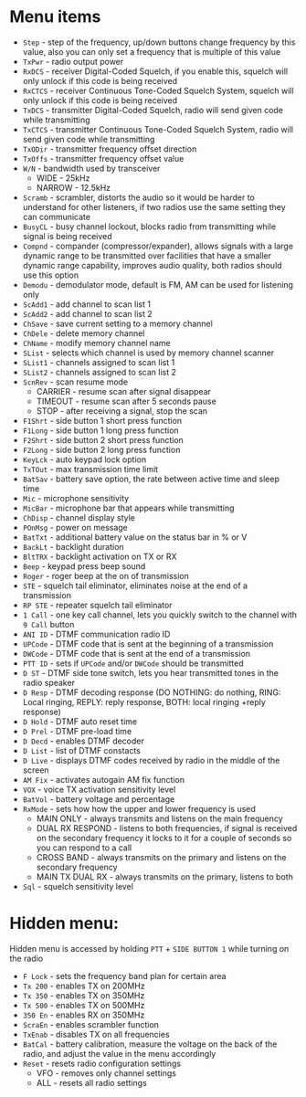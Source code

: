 # Menu items
* `Step` - step of the frequency, up/down buttons change frequency by this value, also you can only set a frequency that is multiple of this value
* `TxPwr` - radio output power
* `RxDCS` - receiver Digital-Coded Squelch, if you enable this, squelch will only unlock if this code is being received
* `RxCTCS` - receiver Continuous Tone-Coded Squelch System, squelch will only unlock if this code is being received
* `TxDCS` - transmitter Digital-Coded Squelch, radio will send given code while transmitting
* `TxCTCS` - transmitter Continuous Tone-Coded Squelch System, radio will send given code while transmitting
* `TxODir` - transmitter frequency offset direction
* `TxOffs` - transmitter frequency offset value
* `W/N` - bandwidth used by transceiver
  * WIDE - 25kHz
  * NARROW - 12.5kHz
* `Scramb` - scrambler, distorts the audio so it would be harder to understand for other listeners, if two radios use the same setting they can communicate
* `BusyCL` - busy channel lockout, blocks radio from transmitting while signal is being received
* `Compnd` - compander (compressor/expander), allows signals with a large dynamic range to be transmitted over facilities that have a smaller dynamic range capability, improves audio quality, both radios should use this option
* `Demodu` - demodulator mode, default is FM, AM can be used for listening only
* `ScAdd1` - add channel to scan list 1
* `ScAdd2` - add channel to scan list 2
* `ChSave` - save current setting to a memory channel
* `ChDele` - delete memory channel
* `ChName` - modify memory channel name
* `SList` - selects which channel is used by memory channel scanner
* `SList1` - channels assigned to scan list 1
* `SList2` - channels assigned to scan list 2
* `ScnRev` - scan resume mode
  * CARRIER - resume scan after signal disappear
  * TIMEOUT - resume scan after 5 seconds pause
  * STOP - after receiving a signal, stop the scan
* `F1Shrt` - side button 1 short press function
* `F1Long` - side button 1 long press function
* `F2Shrt` - side button 2 short press function
* `F2Long` - side button 2 long press function
* `KeyLck` - auto keypad lock option
* `TxTOut` - max transmission time limit
* `BatSav` - battery save option, the rate between active time and sleep time
* `Mic` - microphone sensitivity
* `MicBar` - microphone bar that appears while transmitting
* `ChDisp` - channel display style
* `POnMsg` - power on message
* `BatTxt` - additional battery value on the status bar in % or V
* `BackLt` - backlight duration
* `BltTRX` - backlight activation on TX or RX
* `Beep` - keypad press beep sound
* `Roger` - roger beep at the on of transmission
* `STE` - squelch tail eliminator, eliminates noise at the end of a transmission
* `RP STE` - repeater squelch tail eliminator
* `1 Call` - one key call channel, lets you quickly switch to the channel with `9 Call` button
* `ANI ID` - DTMF communication radio ID
* `UPCode` - DTMF code that is sent at the beginning of a transmission
* `DWCode` - DTMF code that is sent at the end of a transmission
* `PTT ID` - sets if `UPCode` and/or `DWCode` should be transmitted
* `D ST` - DTMF side tone switch, lets you hear transmitted tones in the radio speaker
* `D Resp` - DTMF decoding response (DO NOTHING: do nothing, RING: Local ringing, REPLY: reply response, BOTH: local ringing +reply response)
* `D Hold` - DTMF auto reset time
* `D Prel` - DTMF pre-load time
* `D Decd` - enables DTMF decoder
* `D List` - list of DTMF constacts
* `D Live` - displays DTMF codes received by radio in the middle of the screen
* `AM Fix` - activates autogain AM fix function
* `VOX` - voice TX activation sensitivity level
* `BatVol` - battery voltage and percentage
* `RxMode` - sets how how the upper and lower frequency is used
  * MAIN ONLY - always transmits and listens on the main frequency 
  * DUAL RX RESPOND - listens to both frequencies, if signal is received on the secondary frequency it locks to it for a couple of seconds so you can respond to a call
  * CROSS BAND - always transmits on the primary and listens on the secondary frequency
  * MAIN TX DUAL RX - always transmits on the primary, listens to both
* `Sql` - squelch sensitivity level

# Hidden menu:

Hidden menu is accessed by holding `PTT` + `SIDE BUTTON 1` while turning on the radio

* `F Lock` - sets the frequency band plan for certain area
* `Tx 200` - enables TX on 200MHz
* `Tx 350` - enables TX on 350MHz
* `Tx 500` - enables TX on 500MHz
* `350 En` - enables RX on 350MHz
* `ScraEn` - enables scrambler function
* `TxEnab` - disables TX on all frequencies
* `BatCal` - battery calibration, measure the voltage on the back of the radio, and adjust the value in the menu accordingly
* `Reset` - resets radio configuration settings
  * VFO - removes only channel settings
  * ALL - resets all radio settings